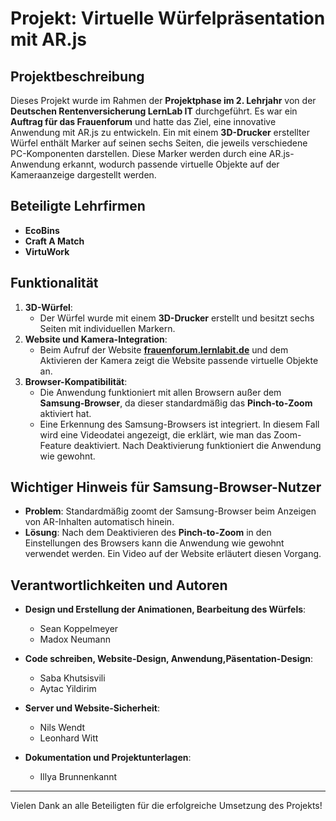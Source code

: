 # Projekt: Virtuelle Würfelpräsentation mit AR.js

## Projektbeschreibung
Dieses Projekt wurde im Rahmen der **Projektphase im 2. Lehrjahr** von der **Deutschen Rentenversicherung LernLab IT** durchgeführt. Es war ein **Auftrag für das Frauenforum** und hatte das Ziel, eine innovative Anwendung mit AR.js zu entwickeln. Ein mit einem **3D-Drucker** erstellter Würfel enthält Marker auf seinen sechs Seiten, die jeweils verschiedene PC-Komponenten darstellen. Diese Marker werden durch eine AR.js-Anwendung erkannt, wodurch passende virtuelle Objekte auf der Kameraanzeige dargestellt werden.

## Beteiligte Lehrfirmen
- **EcoBins**
- **Craft A Match**
- **VirtuWork**

## Funktionalität
1. **3D-Würfel**: 
   - Der Würfel wurde mit einem **3D-Drucker** erstellt und besitzt sechs Seiten mit individuellen Markern.
2. **Website und Kamera-Integration**:
   - Beim Aufruf der Website **[frauenforum.lernlabit.de](https://frauenforum.lernlabit.de/)** und dem Aktivieren der Kamera zeigt die Website passende virtuelle Objekte an.
3. **Browser-Kompatibilität**:
   - Die Anwendung funktioniert mit allen Browsern außer dem **Samsung-Browser**, da dieser standardmäßig das **Pinch-to-Zoom** aktiviert hat.
   - Eine Erkennung des Samsung-Browsers ist integriert. In diesem Fall wird eine Videodatei angezeigt, die erklärt, wie man das Zoom-Feature deaktiviert. Nach Deaktivierung funktioniert die Anwendung wie gewohnt.

## Wichtiger Hinweis für Samsung-Browser-Nutzer
- **Problem**: Standardmäßig zoomt der Samsung-Browser beim Anzeigen von AR-Inhalten automatisch hinein.
- **Lösung**: Nach dem Deaktivieren des **Pinch-to-Zoom** in den Einstellungen des Browsers kann die Anwendung wie gewohnt verwendet werden. Ein Video auf der Website erläutert diesen Vorgang.

## Verantwortlichkeiten und Autoren
- **Design und Erstellung der Animationen, Bearbeitung des Würfels**:  
  - Sean Koppelmeyer  
  - Madox Neumann  

- **Code schreiben, Website-Design, Anwendung,Päsentation-Design**:  
  - Saba Khutsisvili  
  - Aytac Yildirim  

- **Server und Website-Sicherheit**:  
  - Nils Wendt  
  - Leonhard Witt  

- **Dokumentation und Projektunterlagen**:  
  - Illya Brunnenkannt  

---

Vielen Dank an alle Beteiligten für die erfolgreiche Umsetzung des Projekts!
